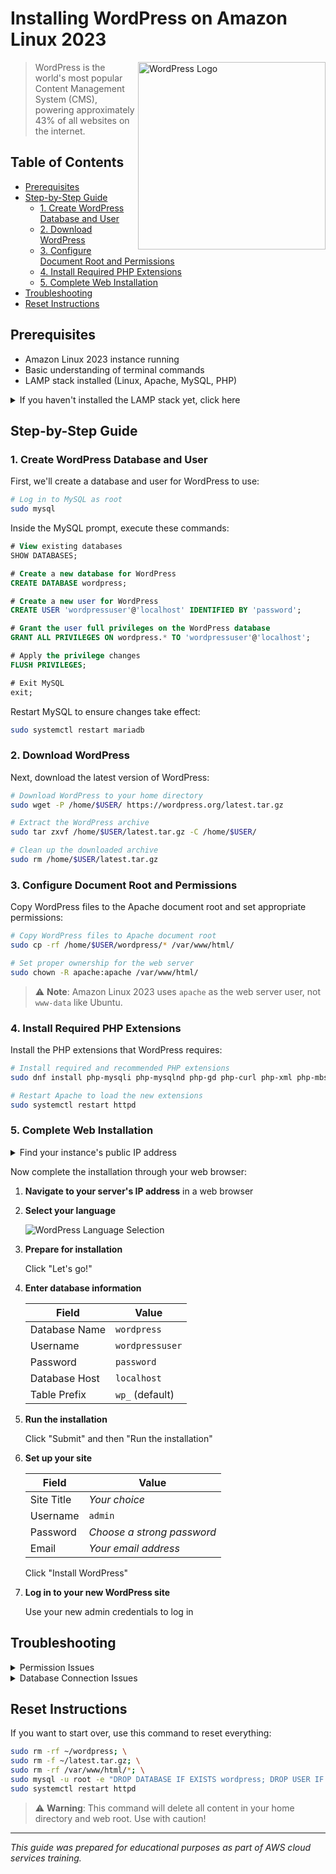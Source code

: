 # Installing WordPress on Amazon Linux 2023

<img src="https://s.w.org/style/images/about/WordPress-logotype-standard.png" alt="WordPress Logo" width="300" align="right"/>

> WordPress is the world's most popular Content Management System (CMS), powering approximately 43% of all websites on the internet.

## Table of Contents
- [Prerequisites](#prerequisites)
- [Step-by-Step Guide](#step-by-step-guide)
  - [1. Create WordPress Database and User](#1-create-wordpress-database-and-user)
  - [2. Download WordPress](#2-download-wordpress)
  - [3. Configure Document Root and Permissions](#3-configure-document-root-and-permissions)
  - [4. Install Required PHP Extensions](#4-install-required-php-extensions)
  - [5. Complete Web Installation](#5-complete-web-installation)
- [Troubleshooting](#troubleshooting)
- [Reset Instructions](#reset-instructions)

## Prerequisites

- Amazon Linux 2023 instance running
- Basic understanding of terminal commands
- LAMP stack installed (Linux, Apache, MySQL, PHP)

<details>
<summary>If you haven't installed the LAMP stack yet, click here</summary>

Install Apache, MySQL, and PHP with these commands:

```bash
# Update system packages
sudo dnf update -y

# Install Apache
sudo dnf install httpd -y
sudo systemctl enable httpd
sudo systemctl start httpd

# Install MySQL (MariaDB)
sudo dnf install mariadb mariadb-server -y
sudo systemctl enable mariadb
sudo systemctl start mariadb
sudo mysql_secure_installation
# Follow the prompts to secure your MySQL installation

# Install PHP and common extensions
sudo dnf install php php-mysqlnd -y
sudo systemctl restart httpd
```
</details>

## Step-by-Step Guide

### 1. Create WordPress Database and User

First, we'll create a database and user for WordPress to use:

```bash
# Log in to MySQL as root
sudo mysql
```

Inside the MySQL prompt, execute these commands:

```sql
# View existing databases
SHOW DATABASES;

# Create a new database for WordPress
CREATE DATABASE wordpress;

# Create a new user for WordPress
CREATE USER 'wordpressuser'@'localhost' IDENTIFIED BY 'password';

# Grant the user full privileges on the WordPress database
GRANT ALL PRIVILEGES ON wordpress.* TO 'wordpressuser'@'localhost';

# Apply the privilege changes
FLUSH PRIVILEGES;

# Exit MySQL
exit;
```

Restart MySQL to ensure changes take effect:

```bash
sudo systemctl restart mariadb
```

### 2. Download WordPress

Next, download the latest version of WordPress:

```bash
# Download WordPress to your home directory
sudo wget -P /home/$USER/ https://wordpress.org/latest.tar.gz

# Extract the WordPress archive
sudo tar zxvf /home/$USER/latest.tar.gz -C /home/$USER/

# Clean up the downloaded archive
sudo rm /home/$USER/latest.tar.gz
```

### 3. Configure Document Root and Permissions

Copy WordPress files to the Apache document root and set appropriate permissions:

```bash
# Copy WordPress files to Apache document root
sudo cp -rf /home/$USER/wordpress/* /var/www/html/

# Set proper ownership for the web server
sudo chown -R apache:apache /var/www/html/
```

> ⚠️ **Note**: Amazon Linux 2023 uses `apache` as the web server user, not `www-data` like Ubuntu.

### 4. Install Required PHP Extensions

Install the PHP extensions that WordPress requires:

```bash
# Install required and recommended PHP extensions
sudo dnf install php-mysqli php-mysqlnd php-gd php-curl php-xml php-mbstring php-imagick php-zip php-intl php-json -y

# Restart Apache to load the new extensions
sudo systemctl restart httpd
```

### 5. Complete Web Installation

<details>
<summary>Find your instance's public IP address</summary>

```bash
curl -s ifconfig.me
```
</details>

Now complete the installation through your web browser:

1. **Navigate to your server's IP address** in a web browser

2. **Select your language**
   
   ![WordPress Language Selection](https://wordpress.org/support/files/2018/10/install-step1.png)

3. **Prepare for installation**
   
   Click "Let's go!"

4. **Enter database information**
   
   | Field | Value |
   |-------|-------|
   | Database Name | `wordpress` |
   | Username | `wordpressuser` |
   | Password | `password` |
   | Database Host | `localhost` |
   | Table Prefix | `wp_` (default) |

5. **Run the installation**
   
   Click "Submit" and then "Run the installation"

6. **Set up your site**
   
   | Field | Value |
   |-------|-------|
   | Site Title | *Your choice* |
   | Username | `admin` |
   | Password | *Choose a strong password* |
   | Email | *Your email address* |

   Click "Install WordPress"

7. **Log in to your new WordPress site**
   
   Use your new admin credentials to log in

## Troubleshooting

<details>
<summary>Permission Issues</summary>

If you encounter permission errors:

```bash
# Verify and correct permissions if needed
sudo chmod -R 755 /var/www/html/
sudo chown -R apache:apache /var/www/html/
```
</details>

<details>
<summary>Database Connection Issues</summary>

If WordPress can't connect to the database:

1. Verify MySQL is running:
   ```bash
   sudo systemctl status mariadb
   ```

2. Verify database credentials:
   ```bash
   sudo mysql -u wordpressuser -p -D wordpress
   ```
   
3. Check if the user has proper permissions:
   ```bash
   sudo mysql -e "SHOW GRANTS FOR 'wordpressuser'@'localhost';"
   ```
</details>

## Reset Instructions

If you want to start over, use this command to reset everything:

```bash
sudo rm -rf ~/wordpress; \
sudo rm -f ~/latest.tar.gz; \
sudo rm -rf /var/www/html/*; \
sudo mysql -u root -e "DROP DATABASE IF EXISTS wordpress; DROP USER IF EXISTS wordpressuser@localhost; FLUSH PRIVILEGES;"; \
sudo systemctl restart httpd
```

> ⚠️ **Warning**: This command will delete all content in your home directory and web root. Use with caution!

---

*This guide was prepared for educational purposes as part of AWS cloud services training.*
